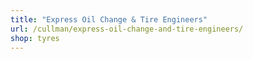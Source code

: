 ```yaml
---
title: "Express Oil Change & Tire Engineers"
url: /cullman/express-oil-change-and-tire-engineers/
shop: tyres
---
```

